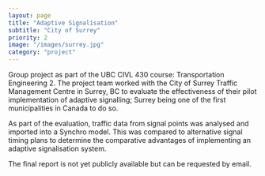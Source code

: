 ```yaml
---
layout: page
title: "Adaptive Signalisation"
subtitle: "City of Surrey"
priority: 2
image: "/images/surrey.jpg"
category: "project"
---
```


Group project as part of the UBC CIVL 430 course: Transportation Engineering 2. The project team worked with the City of Surrey Traffic Management Centre in Surrey, BC to evaluate the effectiveness of their pilot implementation of adaptive signalling; Surrey being one of the first municipalities in Canada to do so.

As part of the evaluation, traffic data from signal points was analysed and imported into a Synchro model. This was compared to alternative signal timing plans to determine the comparative advantages of implementing an adaptive signalisation system.

The final report is not yet publicly available but can be requested by email.
